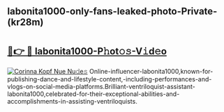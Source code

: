 ## labonita1000-only-fans​-leaked-photo​-Private-(kr28m)


# <h2><a href="https://mediaupload.pro?title=labonita1000&ref=git">🔗👉 🔴 labonita1000-P𝚑ot𝚘𝚜-V𝚒d𝚎o</a></h2>

[![Corinna Kopf Nue Nu𝚍e𝚜](https://i.imgur.com/0qMVB7G.gif)](https://mediaupload.pro?title=labonita1000&ref=git)
Online-influencer-labonita1000,known-for-publishing-dance-and-lifestyle-content,-including-performances-and-vlogs-on-social-media-platforms.Brilliant-ventriloquist-assistant-labonita1000,celebrated-for-their-exceptional-abilities-and-accomplishments-in-assisting-ventriloquists.  